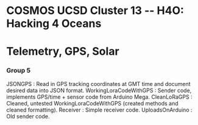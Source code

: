 # COSMOS UCSD Cluster 13 -- H4O: Hacking 4 Oceans
# Telemetry, GPS, Solar
### Group 5

JSONGPS : Read in GPS tracking coordinates at GMT time and document desired data into JSON format.
WorkingLoraCodeWithGPS : Sender code, implements GPS/time + sensor code from Arduino Mega.
  CleanLoRaGPS : Cleaned, untested WorkingLoraCodeWithGPS (created methods and cleaned formatting).
Receiver : Simple receiver code.
UploadsOnArduino : Old sender code.
